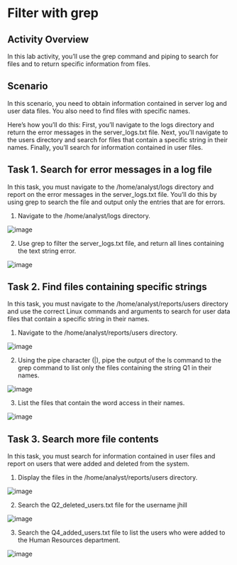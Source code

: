 # Filter with grep

<h2>Activity Overview</h2>

In this lab activity, you’ll use the grep command and piping to search for files and to return specific information from files.

<h2>Scenario</h2>

In this scenario, you need to obtain information contained in server log and user data files. You also need to find files with specific names.

Here’s how you’ll do this: First, you’ll navigate to the logs directory and return the error messages in the server_logs.txt file. Next, you’ll navigate to the users directory and search for files that contain a specific string in their names. Finally, you’ll search for information contained in user files.

<h2>Task 1. Search for error messages in a log file</h2>

In this task, you must navigate to the /home/analyst/logs directory and report on the error messages in the server_logs.txt file. You’ll do this by using grep to search the file and output only the entries that are for errors.

1. Navigate to the /home/analyst/logs directory.

![image](https://github.com/user-attachments/assets/dfd8f237-9677-4b23-9912-775c69ea6e5f)

2. Use grep to filter the server_logs.txt file, and return all lines containing the text string error.

![image](https://github.com/user-attachments/assets/a1d8390d-b21c-4da2-9d60-215714f8413d)

<h2>Task 2. Find files containing specific strings</h2>

In this task, you must navigate to the /home/analyst/reports/users directory and use the correct Linux commands and arguments to search for user data files that contain a specific string in their names.

1. Navigate to the /home/analyst/reports/users directory.

![image](https://github.com/user-attachments/assets/f18ceb7f-c387-431a-8b90-2aa5497bedcf)

2. Using the pipe character (|), pipe the output of the ls command to the grep command to list only the files containing the string Q1 in their names.

![image](https://github.com/user-attachments/assets/3fd7ac65-78c5-4f6e-bbe0-a9acb6e0d7ed)

3. List the files that contain the word access in their names.

![image](https://github.com/user-attachments/assets/25e69202-4c66-41d5-8247-560ec7633d52)

<h2>Task 3. Search more file contents</h2>

In this task, you must search for information contained in user files and report on users that were added and deleted from the system.

1. Display the files in the /home/analyst/reports/users directory.

![image](https://github.com/user-attachments/assets/f77960be-4175-44c3-8c22-a6de130bf44d)

2. Search the Q2_deleted_users.txt file for the username jhill

![image](https://github.com/user-attachments/assets/1cc0a1bc-4366-4939-b6e8-743a176fbb11)

3. Search the Q4_added_users.txt file to list the users who were added to the Human Resources department.

![image](https://github.com/user-attachments/assets/a40feeed-261b-4aed-a520-19a92cafaa93)

